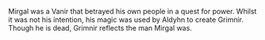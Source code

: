 Mirgal was a Vanir that betrayed his own people in a quest for power. Whilst it was not his intention, his magic was used by Aldyhn to create Grimnir. Though he is dead, Grimnir reflects the man Mirgal was.
